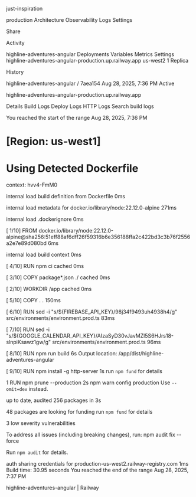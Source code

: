 just-inspiration


production
Architecture
Observability
Logs
Settings

Share





Activity


highline-adventures-angular
Deployments
Variables
Metrics
Settings
highline-adventures-angular-production.up.railway.app
us-west2
1 Replica




History

highline-adventures-angular
/
7aea154
Aug 28, 2025, 7:36 PM
Active

highline-adventures-angular-production.up.railway.app

Details
Build Logs
Deploy Logs
HTTP Logs
Search build logs

You reached the start of the range
Aug 28, 2025, 7:36 PM
 
[Region: us-west1]
=========================
Using Detected Dockerfile
=========================

context: hvv4-FmM0

internal
load build definition from Dockerfile
0ms

internal
load metadata for docker.io/library/node:22.12.0-alpine
271ms

internal
load .dockerignore
0ms

[ 1/10] FROM docker.io/library/node:22.12.0-alpine@sha256:51eff88af6dff26f59316b6e356188ffa2c422bd3c3b76f2556a2e7e89d080bd
6ms

internal
load build context
0ms

[ 4/10] RUN npm ci cached
0ms

[ 3/10] COPY package*.json ./ cached
0ms

[ 2/10] WORKDIR /app cached
0ms

[ 5/10] COPY . .
150ms

[ 6/10] RUN sed -i "s/${FIREBASE_API_KEY}/98j34f9493uh4938h4/g" src/environments/environment.prod.ts
83ms

[ 7/10] RUN sed -i "s/${GOOGLE_CALENDAR_API_KEY}/AIzaSyD30vJavMZl5S6HJrs18-slnpiKsawz1gw/g" src/environments/environment.prod.ts
96ms

[ 8/10] RUN npm run build
6s
Output location: /app/dist/highline-adventures-angular

[ 9/10] RUN npm install -g http-server
1s
run `npm fund` for details

1
RUN npm prune --production
2s
npm warn config production Use `--omit=dev` instead.

up to date, audited 256 packages in 3s

48 packages are looking for funding
  run `npm fund` for details

3 low severity vulnerabilities

To address all issues (including breaking changes), run:
  npm audit fix --force

Run `npm audit` for details.

auth
sharing credentials for production-us-west2.railway-registry.com
1ms
Build time: 30.95 seconds
You reached the end of the range
Aug 28, 2025, 7:37 PM


highline-adventures-angular | Railway